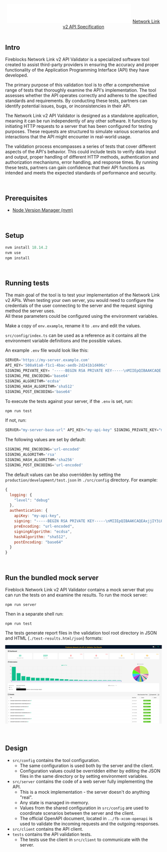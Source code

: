 <center><img width="400px" src="logo.svg" alt="fireblocks-logo></center>

<br/>
<br/>
<center>
<h1>Fireblocks Network Link v2 API Validator</h1>
<ul>
    <li style="display:inline-block; margin: 0 10px;"> <a href="../openapi/fb-unified-openapi.yaml"> Network Link v2 API Specification </a></li>
</ul>
</center>

<br/>


## Intro

Fireblocks Network Link v2 API Validator is a specialized software tool created to assist third-party providers in ensuring the accuracy and proper functionality of the Application Programming Interface (API) they have developed. 

The primary purpose of this validation tool is to offer a comprehensive range of tests that thoroughly examine the API's implementation. The tool assesses whether the API operates correctly and adheres to the specified standards and requirements. By conducting these tests, partners can identify potential issues, bugs, or inconsistencies in their API. 

The Network Link v2 API Validator is designed as a standalone application, meaning it can be run independently of any other software. It functions by initiating HTTP requests to a server that has been configured for testing purposes. These requests are structured to simulate various scenarios and interactions that the API might encounter in real-world usage.

The validation process encompasses a series of tests that cover different aspects of the API's behavior. This could include tests to verify data input and output, proper handling of different HTTP methods, authentication and authorization mechanisms, error handling, and response times. By running these tests, partners can gain confidence that their API functions as intended and meets the expected standards of performance and security.

<br/>

## Prerequisites

- [Node Version Manager (nvm)](https://github.com/nvm-sh/nvm)

<br/>

## Setup

```js
nvm install 18.14.2
nvm use
npm install
```
<br/>

## Running tests

The main goal of the tool is to test your implementation of the Network Link v2 APIs. 
When testing your own server, you would need to configure the credentials of the user
connecting to the server and the request signing method the server uses. \
All these parameters could be configured using the environment variables. 

Make a copy of `env.example`, rename it 
to `.env` and edit the values. 

`src/config/index.ts` can be used as a reference as it contains all the environment variable
definitions and the possible values.

An example ```.env``` file would look like this:
```js
SERVER='https://my-server.example.com'
API_KEY='508a91a8-f1c1-4bac-aedb-2d241b1d406c'
SIGNING_PRIVATE_KEY= '-----BEGIN RSA PRIVATE KEY-----\nMIIEpQIBAAKCAQE...i94lF/aysGFRKIdVGbROLPT0=\n-----END RSA PRIVATE KEY-----\n'
SIGNING_PRE_ENCODING='base64'
SIGNING_ALGORITHM='ecdsa'
SIGNING_HASH_ALGORITHM='sha512'
SIGNING_POST_ENCODING='base64'
```

To execute the tests against your server, if the ```.env``` is set, run:
```js
npm run test
```

If not, run:
```js
SERVER="my-server-base-url" API_KEY="my-api-key" SIGNING_PRIVATE_KEY="my-signing-prv-key" npm run test
```

The following values are set by default:
```js
SIGNING_PRE_ENCODING='url-encoded'
SIGNING_ALGORITHM='rsa'
SIGNING_HASH_ALGORITHM='sha256'
SIGNING_POST_ENCODING='url-encoded'
```

The default values can be also overridden by setting the ```production/development/test.json``` in ```./src/config``` directory. For example:
```js
{
  logging: {
    "level": "debug"
  },
  authentication: {
    apiKey: "my-api-key",
    signing: "-----BEGIN RSA PRIVATE KEY-----\nMIIEpQIBAAKCAQEAxjjIY3iOVBy3QTKhr0Ke6fx.../aysGFRKIdVGbROLPT0=\n-----END RSA PRIVATE KEY-----\n",
    preEncoding: "url-encoded",
    signingAlgorithm: "ecdsa",
    hashAlgorithm: "sha512",
    postEncoding: "base64"
  }
}
```
<br/>

## Run the bundled mock server


Fireblock Network Link v2 API Validator contains a mock server that you can run the tests on and examine the results.
To run the mock server:

```shell
npm run server
```

Then in a separate shell run:

```shell
npm run test
```

The tests generate report files in the validation tool root directory in JSON and HTML (```./test-results.html/json```) formats:

<div align="center">
    <img width="800px" heigth="400px" src="./tests-results.png" alt="mock-tests">
</div>

<br/>
<br/>

## Design

- `src/config` contains the tool configuration.
  - The same configuration is used both by the server and the client.
  - Configuration values could be overridden either by editing the JSON files
    in the same directory or by setting environment variables.
- `src/server` contains the code of a web server fully implementing the API.
  - This is a mock implementation - the server doesn't do anything "real".
  - Any state is managed in-memory.
  - Values from the shared configuration in `src/config` are used to coordinate
    scenarios between the server and the client.
  - The official OpenAPI document, located in `../fb-xcom-openapi` is used to
    validate the incoming requests and the outgoing responses.
- `src/client` contains the API client.
- `tests` contains the API validation tests.
  - The tests use the client in `src/client` to communicate with the server.